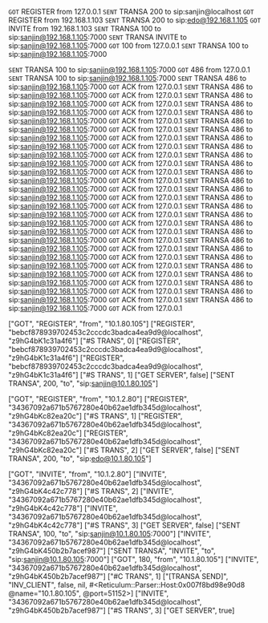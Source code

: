 `GOT` REGISTER from 127.0.0.1 `SENT` TRANSA 200 to sip:sanjin@localhost
`GOT` REGISTER from 192.168.1.103  `SENT` TRANSA 200 to sip:edo@192.168.1.105
`GOT` INVITE from 192.168.1.103 `SENT` TRANSA 100 to sip:sanjin@192.168.1.105:7000
`SENT` TRANSA INVITE to sip:sanjin@192.168.1.105:7000 `GOT` 100 from 127.0.0.1 `SENT` TRANSA 100 to sip:sanjin@192.168.1.105:7000


`SENT` TRANSA 100 to sip:sanjin@192.168.1.105:7000 `GOT` 486 from 127.0.0.1
`SENT` TRANSA 100 to sip:sanjin@192.168.1.105:7000
`SENT` TRANSA 486 to sip:sanjin@192.168.1.105:7000 `GOT` ACK from 127.0.0.1
`SENT` TRANSA 486 to sip:sanjin@192.168.1.105:7000 `GOT` ACK from 127.0.0.1
`SENT` TRANSA 486 to sip:sanjin@192.168.1.105:7000 `GOT` ACK from 127.0.0.1
`SENT` TRANSA 486 to sip:sanjin@192.168.1.105:7000 `GOT` ACK from 127.0.0.1
`SENT` TRANSA 486 to sip:sanjin@192.168.1.105:7000 `GOT` ACK from 127.0.0.1
`SENT` TRANSA 486 to sip:sanjin@192.168.1.105:7000 `GOT` ACK from 127.0.0.1
`SENT` TRANSA 486 to sip:sanjin@192.168.1.105:7000 `GOT` ACK from 127.0.0.1
`SENT` TRANSA 486 to sip:sanjin@192.168.1.105:7000 `GOT` ACK from 127.0.0.1
`SENT` TRANSA 486 to sip:sanjin@192.168.1.105:7000 `GOT` ACK from 127.0.0.1
`SENT` TRANSA 486 to sip:sanjin@192.168.1.105:7000 `GOT` ACK from 127.0.0.1
`SENT` TRANSA 486 to sip:sanjin@192.168.1.105:7000 `GOT` ACK from 127.0.0.1
`SENT` TRANSA 486 to sip:sanjin@192.168.1.105:7000 `GOT` ACK from 127.0.0.1
`SENT` TRANSA 486 to sip:sanjin@192.168.1.105:7000 `GOT` ACK from 127.0.0.1
`SENT` TRANSA 486 to sip:sanjin@192.168.1.105:7000 `GOT` ACK from 127.0.0.1
`SENT` TRANSA 486 to sip:sanjin@192.168.1.105:7000 `GOT` ACK from 127.0.0.1
`SENT` TRANSA 486 to sip:sanjin@192.168.1.105:7000 `GOT` ACK from 127.0.0.1
`SENT` TRANSA 486 to sip:sanjin@192.168.1.105:7000 `GOT` ACK from 127.0.0.1
`SENT` TRANSA 486 to sip:sanjin@192.168.1.105:7000 `GOT` ACK from 127.0.0.1
`SENT` TRANSA 486 to sip:sanjin@192.168.1.105:7000 `GOT` ACK from 127.0.0.1
`SENT` TRANSA 486 to sip:sanjin@192.168.1.105:7000 `GOT` ACK from 127.0.0.1
`SENT` TRANSA 486 to sip:sanjin@192.168.1.105:7000 `GOT` ACK from 127.0.0.1
`SENT` TRANSA 486 to sip:sanjin@192.168.1.105:7000 `GOT` ACK from 127.0.0.1
`SENT` TRANSA 486 to sip:sanjin@192.168.1.105:7000 `GOT` ACK from 127.0.0.1
`SENT` TRANSA 486 to sip:sanjin@192.168.1.105:7000 `GOT` ACK from 127.0.0.1
`SENT` TRANSA 486 to sip:sanjin@192.168.1.105:7000 `GOT` ACK from 127.0.0.1
`SENT` TRANSA 486 to sip:sanjin@192.168.1.105:7000 `GOT` ACK from 127.0.0.1
`SENT` TRANSA 486 to sip:sanjin@192.168.1.105:7000 `GOT` ACK from 127.0.0.1



["GOT", "REGISTER", "from", "10.1.80.105"]
["REGISTER", "bebcf878939702453c2cccdc3badca4ea9d9@localhost", "z9hG4bK1c31a4f6"]
["#S TRANS", 0]
["REGISTER", "bebcf878939702453c2cccdc3badca4ea9d9@localhost", "z9hG4bK1c31a4f6"]
["REGISTER", "bebcf878939702453c2cccdc3badca4ea9d9@localhost", "z9hG4bK1c31a4f6"]
["#S TRANS", 1]
["GET SERVER", false]
["SENT TRANSA", 200, "to", "sip:sanjin@10.1.80.105"]


["GOT", "REGISTER", "from", "10.1.2.80"]
["REGISTER", "34367092a671b5767280e40b62ae1dfb345d@localhost", "z9hG4bKc82ea20c"]
["#S TRANS", 1]
["REGISTER", "34367092a671b5767280e40b62ae1dfb345d@localhost", "z9hG4bKc82ea20c"]
["REGISTER", "34367092a671b5767280e40b62ae1dfb345d@localhost", "z9hG4bKc82ea20c"]
["#S TRANS", 2]
["GET SERVER", false]
["SENT TRANSA", 200, "to", "sip:edo@10.1.80.105"]

["GOT", "INVITE", "from", "10.1.2.80"]
["INVITE", "34367092a671b5767280e40b62ae1dfb345d@localhost", "z9hG4bK4c42c778"]
["#S TRANS", 2]
["INVITE", "34367092a671b5767280e40b62ae1dfb345d@localhost", "z9hG4bK4c42c778"]
["INVITE", "34367092a671b5767280e40b62ae1dfb345d@localhost", "z9hG4bK4c42c778"]
["#S TRANS", 3]
["GET SERVER", false]
["SENT TRANSA", 100, "to", "sip:sanjin@10.1.80.105:7000"]
["INVITE", "34367092a671b5767280e40b62ae1dfb345d@localhost", "z9hG4bK450b2b7acef987"]
["SENT TRANSA", "INVITE", "to", "sip:sanjin@10.1.80.105:7000"]
["GOT", 180, "from", "10.1.80.105"]
["INVITE", "34367092a671b5767280e40b62ae1dfb345d@localhost", "z9hG4bK450b2b7acef987"]
["#C TRANS", 1]
["[TRANSA SEND]", "INV_CLIENT", false, nil, #<Reticulum::Parser::Host:0x007f8bd98e90d8 @name="10.1.80.105", @port=51152>]
["INVITE", "34367092a671b5767280e40b62ae1dfb345d@localhost", "z9hG4bK450b2b7acef987"]
["#S TRANS", 3]
["GET SERVER", true]


